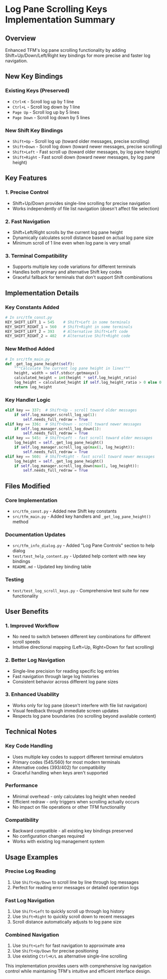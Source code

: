 # Log Pane Scrolling Keys Implementation Summary

## Overview
Enhanced TFM's log pane scrolling functionality by adding Shift+Up/Down/Left/Right key bindings for more precise and faster log navigation.

## New Key Bindings

### Existing Keys (Preserved)
- `Ctrl+K` - Scroll log up by 1 line
- `Ctrl+L` - Scroll log down by 1 line
- `Page Up` - Scroll log up by 5 lines
- `Page Down` - Scroll log down by 5 lines

### New Shift Key Bindings
- `Shift+Up` - Scroll log up (toward older messages, precise scrolling)
- `Shift+Down` - Scroll log down (toward newer messages, precise scrolling)
- `Shift+Left` - Fast scroll up (toward older messages, by log pane height)
- `Shift+Right` - Fast scroll down (toward newer messages, by log pane height)

## Key Features

### 1. Precise Control
- Shift+Up/Down provides single-line scrolling for precise navigation
- Works independently of file list navigation (doesn't affect file selection)

### 2. Fast Navigation
- Shift+Left/Right scrolls by the current log pane height
- Dynamically calculates scroll distance based on actual log pane size
- Minimum scroll of 1 line even when log pane is very small

### 3. Terminal Compatibility
- Supports multiple key code variations for different terminals
- Handles both primary and alternative Shift key codes
- Graceful fallback for terminals that don't support Shift combinations

## Implementation Details

### Key Constants Added
```python
# In src/tfm_const.py
KEY_SHIFT_LEFT_1 = 545    # Shift+Left in some terminals
KEY_SHIFT_RIGHT_1 = 560   # Shift+Right in some terminals
KEY_SHIFT_LEFT_2 = 393    # Alternative Shift+Left code
KEY_SHIFT_RIGHT_2 = 402   # Alternative Shift+Right code
```

### New Method Added
```python
# In src/tfm_main.py
def _get_log_pane_height(self):
    """Calculate the current log pane height in lines"""
    height, width = self.stdscr.getmaxyx()
    calculated_height = int(height * self.log_height_ratio)
    log_height = calculated_height if self.log_height_ratio > 0 else 0
    return log_height
```

### Key Handler Logic
```python
elif key == 337:  # Shift+Up - scroll toward older messages
    if self.log_manager.scroll_log_up(1):
        self.needs_full_redraw = True
elif key == 336:  # Shift+Down - scroll toward newer messages
    if self.log_manager.scroll_log_down(1):
        self.needs_full_redraw = True
elif key == 545:  # Shift+Left - fast scroll toward older messages
    log_height = self._get_log_pane_height()
    if self.log_manager.scroll_log_up(max(1, log_height)):
        self.needs_full_redraw = True
elif key == 560:  # Shift+Right - fast scroll toward newer messages
    log_height = self._get_log_pane_height()
    if self.log_manager.scroll_log_down(max(1, log_height)):
        self.needs_full_redraw = True
```

## Files Modified

### Core Implementation
- `src/tfm_const.py` - Added new Shift key constants
- `src/tfm_main.py` - Added key handlers and `_get_log_pane_height()` method

### Documentation Updates
- `src/tfm_info_dialog.py` - Added "Log Pane Controls" section to help dialog
- `test/test_help_content.py` - Updated help content with new key bindings
- `README.md` - Updated key binding table

### Testing
- `test/test_log_scroll_keys.py` - Comprehensive test suite for new functionality

## User Benefits

### 1. Improved Workflow
- No need to switch between different key combinations for different scroll speeds
- Intuitive directional mapping (Left=Up, Right=Down for fast scrolling)

### 2. Better Log Navigation
- Single-line precision for reading specific log entries
- Fast navigation through large log histories
- Consistent behavior across different log pane sizes

### 3. Enhanced Usability
- Works only for log pane (doesn't interfere with file list navigation)
- Visual feedback through immediate screen updates
- Respects log pane boundaries (no scrolling beyond available content)

## Technical Notes

### Key Code Handling
- Uses multiple key codes to support different terminal emulators
- Primary codes (545/560) for most modern terminals
- Alternative codes (393/402) for compatibility
- Graceful handling when keys aren't supported

### Performance
- Minimal overhead - only calculates log height when needed
- Efficient redraw - only triggers when scrolling actually occurs
- No impact on file operations or other TFM functionality

### Compatibility
- Backward compatible - all existing key bindings preserved
- No configuration changes required
- Works with existing log management system

## Usage Examples

### Precise Log Reading
1. Use `Shift+Up/Down` to scroll line by line through log messages
2. Perfect for reading error messages or detailed operation logs

### Fast Log Navigation
1. Use `Shift+Left` to quickly scroll up through log history
2. Use `Shift+Right` to quickly scroll down to recent messages
3. Scroll distance automatically adjusts to log pane size

### Combined Navigation
1. Use `Shift+Left` for fast navigation to approximate area
2. Use `Shift+Up/Down` for precise positioning
3. Use existing `Ctrl+K/L` as alternative single-line scrolling

This implementation provides users with comprehensive log navigation control while maintaining TFM's intuitive and efficient interface design.